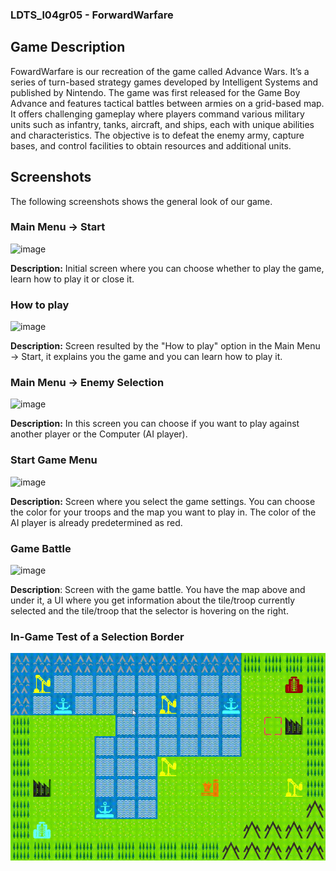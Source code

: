 ### LDTS_l04gr05 - ForwardWarfare

## Game Description
FowardWarfare is our recreation of the game called Advance Wars. It’s a series of turn-based strategy games developed by Intelligent Systems and published by Nintendo. The game was first released for the Game Boy Advance and features tactical battles between armies on a grid-based map. It offers challenging gameplay where players command various military units such as infantry, tanks, aircraft, and ships, each with unique abilities and characteristics. The objective is to defeat the enemy army, capture bases, and control facilities to obtain resources and additional units. 

## Screenshots
The following screenshots shows the general look of our game.

### Main Menu -> Start
![image](https://github.com/FEUP-LDTS-2023/project-l04gr05/assets/145997633/71a90119-007c-4262-bad3-41b53957c028)


**Description:** Initial screen where you can choose whether to play the game, learn how to play it or close it.

### How to play
![image](https://github.com/FEUP-LDTS-2023/project-l04gr05/assets/145997633/cdcec94d-e0af-45ec-9335-13d90144488b)

**Description:** Screen resulted by the "How to play" option in the Main Menu -> Start, it explains you the game and you can learn how to play it.

### Main Menu -> Enemy Selection
![image](https://github.com/FEUP-LDTS-2023/project-l04gr05/assets/145997633/3ea0089c-3b67-4d66-98e1-08350598dd8e)

**Description:** In this screen you can choose if you want to play against another player or the Computer (AI player).

### Start Game Menu
![image](https://github.com/FEUP-LDTS-2023/project-l04gr05/assets/145997633/3a03b47d-5fb8-41ca-bf68-92c1c1d53e86)

**Description:** Screen where you select the game settings. You can choose the color for your troops and the map you want to play in. The color of the AI player is already predetermined as red.

### Game Battle
![image](https://github.com/FEUP-LDTS-2023/project-l04gr05/assets/145997633/48382a72-522c-4fc5-8eff-52fafbf8376d)

**Description**: Screen with the game battle. You have the map above and under it, a UI where you get information about the tile/troop currently selected and the tile/troop that the selector is hovering on the right. 

### In-Game Test of a Selection Border
![First Game Play Test](docs/GamePLayTeste_1.gif)
